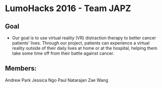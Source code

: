 # LumoHacks 2016 - Team JAPZ

## Goal
* Our goal is to use virtual reality (VR) distraction therapy to better cancer patients' lives. Through our project, patients can experience a virtual reality outside of their daily lives at home or at the hospital, helping them take some time off from their battle against cancer.

## Members:
Andrew Park 
Jessica Ngo
Paul Natarajan
Zae Wang
